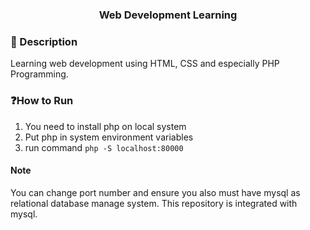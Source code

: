 ### <div align="center">Web Development Learning</div>

### 🧾 Description
Learning web development using HTML, CSS and especially PHP Programming.

### ❓How to Run
1. You need to install php on local system
2. Put php in system environment variables
3. run command `php -S localhost:80000`


#### Note
You can change port number and ensure you also must have mysql as relational database manage system. This repository is integrated with mysql.